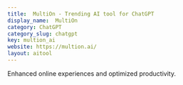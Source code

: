 ```yaml
---
title:  MultiOn - Trending AI tool for ChatGPT
display_name:  MultiOn
category: ChatGPT
category_slug: chatgpt
key: multion_ai
website: https://multion.ai/
layout: aitool
---
```


Enhanced online experiences and optimized productivity.
